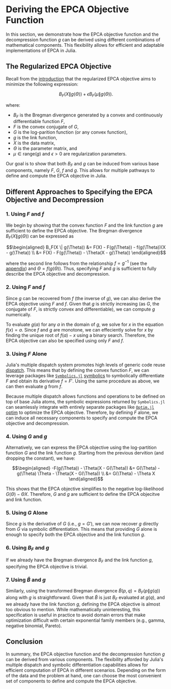 # Deriving the EPCA Objective Function

In this section, we demonstrate how the EPCA objective function and the decompression function $g$ can be derived using different combinations of mathematical components. This flexibility allows for efficient and adaptable implementations of EPCA in Julia.

## The Regularized EPCA Objective

Recall from the [introduction](./intro.md) that the regularized EPCA objective aims to minimize the following expression:

```math
B_{F}(X \| g(\Theta)) + \epsilon B_{F}(\mu \| g(\Theta)).
```

where:

*  $B_F$ is the Bregman divergence generated by a convex and continuously differentiable function $F$,
*  $F$ is the convex conjugate of $G$,
*  $G$ is the log-parition function (or any convex function),
*  $g$ is the link function,
*  $X$ is the data matrix,
*  $\Theta$ is the parameter matrix, and
*  $\mu \in \mathrm{range}(g)$ and $\epsilon > 0$ are regularization parameters.

Our goal is to show that both $B_F$ and $g$ can be induced from various base components, namely $F$, $G$, $f$ and $g$. This allows for multiple pathways to define and compute the EPCA objective in Julia.

## Different Approaches to Specifying the EPCA Objective and Decompression

### 1. Using $F$ and $f$

We begin by showing that the convex function $F$ and the link function $g$ are sufficient to define the EPCA objective. The Bregman divergence $B_F(X \| g(\Theta))$ can be expressed as

```math
\begin{aligned}
B_F(X \| g(\Theta)) &= F(X) - F(g(\Theta)) - f(g(\Theta))(X - g(\Theta)) \\
&= F(X) - F(g(\Theta)) - \Theta(X - g(\Theta))
\end{aligned}
```

where the second line follows from the relationship $f = g^{-1}$ (see the [appendix](./appendix/inverses.md)) and $\Theta = f(g(\Theta))$. Thus, specifying $F$ and $g$ is sufficient to fully describe the EPCA objective and decompression.

### 2. Using $F$ and $f$

Since $g$ can be recovered from $f$ (the inverse of $g$), we can also derive the EPCA objective using $F$ and $f$. Given that $g$ is strictly increasing (as $G$, the conjugate of $F$, is strictly convex and differentiable), we can compute $g$ numerically.

To evaluate $g(a)$ for any $a$ in the domain of $g$, we solve for $x$ in the equation $f(x) = a$. Since $f$ and $g$ are monotone, we can effeciently solve for $x$ by finding the unique root of $f(a) - x$ using a binary search. Therefore, the EPCA objective can also be specified using only $F$ and $f$.

### 3. Using $F$ Alone

Julia's multiple dispatch system promotes high levels of generic code reuse [dispatch](@cite). This means that by defining the convex function $F$, we can leverage packages like 
[`Symbolics.jl`](https://symbolics.juliasymbolics.org/stable/) [symbolics](@cite) to symbolically differentiate $F$ and obtain its derivative $f = F'$. Using the same procedure as above, we can then evaluate $g$ from $f$.

Because multiple dispatch allows functions and operations to be defined on top of base Julia atoms, the symbolic expressions returned by `Symbolics.jl` can seamlessly integrate with entirely separate packages like [`Optim.jl`](https://julianlsolvers.github.io/Optim.jl/stable/) [optim](@cite) to optimize the EPCA objective. Therefore, by defining $F$ alone, we can induce all necessary components to specify and compute the EPCA objective and decompression.

### 4. Using $G$ and $g$

Alternatively, we can express the EPCA objective using the log-partition function $G$ and the link function $g$. Starting from the previous dervition (and dropping the constant), we have:

```math
\begin{aligned}
-F(g(\Theta)) - \Theta(X - G(\Theta)) &= G(\Theta) - g(\Theta) \Theta - \Theta(X - G(\Theta)) \\
&= G(\Theta) - \Theta X
\end{aligned}
```

This shows that the EPCA objective simplifies to the negative log-likelihood $G(\Theta) - \Theta X$. Therefore, $G$ and $g$ are sufficient to define the EPCA objecitve and link function.

### 5. Using $G$ Alone

Since $g$ is the derivative of $G$ (i.e., $g = G'$), we can now recover $g$ directly from $G$ via symbolic differentiation. This means that providing $G$ alone is enough to specify both the EPCA objective and the link function $g$.

### 6. Using $B_F$ and $g$

If we already have the Bregman divergence $B_F$ and the link function $g$, specifying the EPCA objective is trivial.

### 7. Using $\tilde{B}$ and $g$

Similarly, using the transformed Bregman divergence $\tilde{B}(p, q) = B_F(p \| g(q))$ along with $g$ is straightforward. Given that $\tilde{B}$ is just $B_F$ evaluated at $g(q)$, and we already have the link function $g$, defining the EPCA objective is almost too obvious to mention. While mathematically uninteresting, this specification is useful in practice to avoid domain errors that make optimization difficult with certain exponential family members (e.g., gamma, negative binomial, Pareto).

## Conclusion

In summary, the EPCA objective function and the decompression function $g$ can be derived from various components. The flexibility afforded by Julia's multiple dispatch and symbolic differentiation capabilities allows for efficient computation of EPCA in different scenarios. Depending on the form of the data and the problem at hand, one can choose the most convenient set of components to define and compute the EPCA objective.


